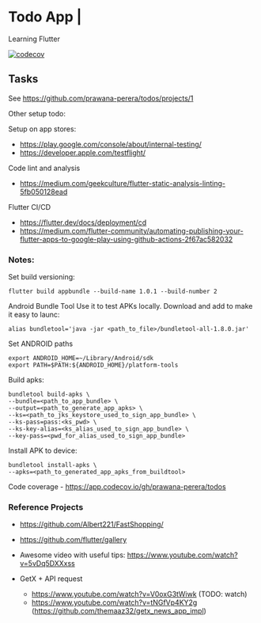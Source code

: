 # Todo App | 
Learning Flutter

[![codecov](https://codecov.io/gh/prawana-perera/todos/branch/main/graph/badge.svg?token=MCE0I80Y4U)](https://codecov.io/gh/prawana-perera/todos)

## Tasks
See https://github.com/prawana-perera/todos/projects/1

Other setup todo:

Setup on app stores:
- https://play.google.com/console/about/internal-testing/
- https://developer.apple.com/testflight/

Code lint and analysis
- https://medium.com/geekculture/flutter-static-analysis-linting-5fb050128ead

Flutter CI/CD
- https://flutter.dev/docs/deployment/cd
- https://medium.com/flutter-community/automating-publishing-your-flutter-apps-to-google-play-using-github-actions-2f67ac582032

### Notes:

Set build versioning:
```shell
flutter build appbundle --build-name 1.0.1 --build-number 2 
```

Android Bundle Tool
Use it to test APKs locally. Download and add to make it easy to launc:
```shell
alias bundletool='java -jar <path_to_file>/bundletool-all-1.8.0.jar'
```
Set ANDROID paths
```shell
export ANDROID_HOME=~/Library/Android/sdk
export PATH=$PATH:${ANDROID_HOME}/platform-tools
```

Build apks:
```shell
bundletool build-apks \
--bundle=<path_to_app_bundle> \
--output=<path_to_generate_app_apks> \
--ks=<path_to_jks_keystore_used_to_sign_app_bundle> \
--ks-pass=pass:<ks_pwd> \
--ks-key-alias=<ks_alias_used_to_sign_app_bundle> \
--key-pass=<pwd_for_alias_used_to_sign_app_bundle>
```

Install APK to device:
```shell
bundletool install-apks \
--apks=<path_to_generated_app_apks_from_buildtool>
```

Code coverage - https://app.codecov.io/gh/prawana-perera/todos

### Reference Projects
- https://github.com/Albert221/FastShopping/
- https://github.com/flutter/gallery

- Awesome video with useful tips: https://www.youtube.com/watch?v=5vDq5DXXxss


- GetX + API request
    - https://www.youtube.com/watch?v=V0oxG3tWiwk (TODO: watch)
    - https://www.youtube.com/watch?v=tNGfVp4KY2g (https://github.com/themaaz32/getx_news_app_impl)
